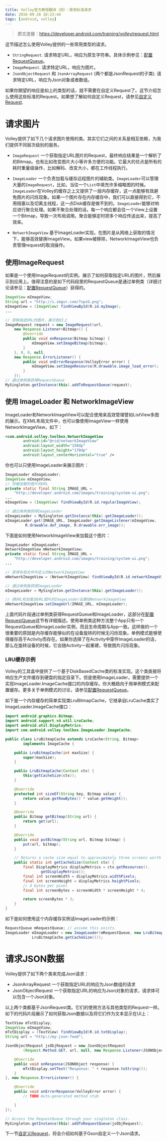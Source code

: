 ```yaml
---
title: Volley官方教程翻译（四）：使用标准请求
date: 2016-09-28 10:23:44
tags: [android, volley]
---
```

> 原文连接：https://developer.android.com/training/volley/request.html

这节描述怎么使用Volley提供的一些常用类型的请求。
- `StringRequest`. 请求特定URL，响应为原生字符串。具体示例参见：[配置RequestQueue](配置RequestQueue)。
- `ImageRequest`. 请求特定URL，响应为图片。
- `JsonObjectRequest` 和 `JsonArrayRequest` (两个都是JsonRequest的子类). 请求特定URL，响应为Json对象或者数组。

如果你期望的响应是如上的类型的话，就不需要在自定义Request了。这节介绍怎么使用这些标准的Request。如果想了解如何自定义Request，请参见[自定义Request](自定义Request).

# 请求图片

Volley提供了如下几个请求图片使用的类。其实它们之间的关系是相互依赖，为我们提供不同层次级别的服务。

- `ImageRequest` 一个获取指定URL图片的Request，最终响应结果是一个解析了的Bitmap。也有比如改变图片大小等许多方便的功能。它最大的优点是所有的耗时重量级操作，比如解码、改变大小，都在工作线程执行。


- `ImageLoader` 一个负责加载与缓存远程图片的辅助类。`ImageLoader`可以管理大量的`ImageRequest`，比如，当往一个`List`中填充许多缩略图的时候。`ImageLoader`在Volley的缓存之上又提供了一层内存缓存，这一点能够有效避免图片的闪烁现象。如果一个图片存在内存缓存中，我们可以直接得到它，不用阻塞以及切离主线程，这一点Disk缓存是做不到的。`ImageLoader`能够对响应进行聚合处理。如果不聚合处理的话，每一个响应都会往一个View上设置一个Bitmap，导致一次布局调用。聚合能够定时把多个响应传送出来，提高了效率。

- `NetworkImageView` 基于ImageLoader实现。在图片是从网络上获取的情况下，能够高效替换ImageView。如果view被移除，NetworkImageView也负责管理request的取消操作。

## 使用ImageRequest

如果是一个使用ImageRequest的实例。展示了如何获取指定URL的图片，然后展示到应用上。值得注意的是如下代码段里的RequestQueue是通过单例类（详细讨论请参见：[配置RequestQueue](/2016/09/27/setting-up-a-requestqueue)）获得的。

``` java
ImageView mImageView;
String url = "http://i.imgur.com/7spzG.png";
mImageView = (ImageView) findViewById(R.id.myImage);
...

// 获取指定URL的图片，展示到UI上
ImageRequest request = new ImageRequest(url,
    new Response.Listener<Bitmap>() {
        @Override
        public void onResponse(Bitmap bitmap) {
            mImageView.setImageBitmap(bitmap);
        }
    }, 0, 0, null,
    new Response.ErrorListener() {
        public void onErrorResponse(VolleyError error) {
            mImageView.setImageResource(R.drawable.image_load_error);
        }
    });
// 通过单例类获得RequestQueue
MySingleton.getInstance(this).addToRequestQueue(request);
```

## 使用 ImageLoader 和 NetworkImageView

ImageLoader和NetworkImageView可以配合使用来高效管理譬如ListView多图的展示。在XML布局文件中，也可以像使用ImageView一样使用NetworkImageView，如下：

``` xml
<com.android.volley.toolbox.NetworkImageView
        android:id="@+id/networkImageView"
        android:layout_width="150dp"
        android:layout_height="170dp"
        android:layout_centerHorizontal="true" />
```

你也可以只使用ImageLoader来展示图片：

``` java
ImageLoader mImageLoader;
ImageView mImageView;
// 将被加载的图片的URL
private static final String IMAGE_URL =
    "http://developer.android.com/images/training/system-ui.png";
...
mImageView = (ImageView) findViewById(R.id.regularImageView);

// 通过单例类获得ImageLoader
mImageLoader = MySingleton.getInstance(this).getImageLoader();
mImageLoader.get(IMAGE_URL, ImageLoader.getImageListener(mImageView,
         R.drawable.def_image, R.drawable.err_image));
```

下面是如何使用NetworkImageView来加载这个图片：

``` java
ImageLoader mImageLoader;
NetworkImageView mNetworkImageView;
private static final String IMAGE_URL =
    "http://developer.android.com/images/training/system-ui.png";
...

// 获得布局文件中定义的NetworkImageView
mNetworkImageView = (NetworkImageView) findViewById(R.id.networkImageView);

// 通过单例类获得ImageLoader
mImageLoader = MySingleton.getInstance(this).getImageLoader();

// 把URL和加载该URL图片的ImageLoader设置给NetworkImageView
mNetworkImageView.setImageUrl(IMAGE_URL, mImageLoader);
```

上面代码片段通过单例类获得RequestQueue和ImageLoader，这部分在[配置RequestQueue](/2016/09/27/setting-up-a-requestqueue)这节有详细描述。使用单例类这种方法整个App只有一个RequestQueue和ImageLoader实例，而且生命周期与App一致。这样做的一个很重要的原因是内存缓存能够似的在设备旋转的时候无闪烁现象。单例模式能够使得缓存高于Activity而存在。如果你选择了在Activity中穿件ImageLoader的话，那么在旋转设备的时候，它会随Activity一起重建，导致图片闪烁现象。

### LRU缓存示例

Volley的工具盒中提供了一个基于DiskBasedCache类的标准实现。这个类直接将响应生产文件缓存到硬盘的指定目录下。但是使用ImageLoader，需要提供一个实现ImageLoader.ImageCache接口的内存缓存。你大概趋向于用单例模式来配置缓存。更多关于单例模式的讨论，请参见[配置RequestQueue](/2016/09/27/setting-up-a-requestqueue)。

如下是一个内存缓存的简单实现类LruBitmapCache，它继承自LruCache类实了ImageLoader.ImageCache接口：

``` java
import android.graphics.Bitmap;
import android.support.v4.util.LruCache;
import android.util.DisplayMetrics;
import com.android.volley.toolbox.ImageLoader.ImageCache;

public class LruBitmapCache extends LruCache<String, Bitmap>
        implements ImageCache {

    public LruBitmapCache(int maxSize) {
        super(maxSize);
    }

    public LruBitmapCache(Context ctx) {
        this(getCacheSize(ctx));
    }

    @Override
    protected int sizeOf(String key, Bitmap value) {
        return value.getRowBytes() * value.getHeight();
    }

    @Override
    public Bitmap getBitmap(String url) {
        return get(url);
    }

    @Override
    public void putBitmap(String url, Bitmap bitmap) {
        put(url, bitmap);
    }

    // Returns a cache size equal to approximately three screens worth of images.
    public static int getCacheSize(Context ctx) {
        final DisplayMetrics displayMetrics = ctx.getResources().
                getDisplayMetrics();
        final int screenWidth = displayMetrics.widthPixels;
        final int screenHeight = displayMetrics.heightPixels;
        // 4 bytes per pixel
        final int screenBytes = screenWidth * screenHeight * 4;

        return screenBytes * 3;
    }
}
```

如下是如何使用这个内存缓存实例话ImageLoader的示例：

``` java
RequestQueue mRequestQueue; // assume this exists.
ImageLoader mImageLoader = new ImageLoader(mRequestQueue, new LruBitmapCache(
            LruBitmapCache.getCacheSize()));
```

# 请求JSON数据

Volley提供了如下两个类来完成Json请求：
- JsonArrayRequest 一个获取指定URL的响应为Json数组的请求
- JsonObjectRequest 一个获取指定URL的响应为Json对象的请求，请求体可以包含一个Json对象。

以上两个类都基于JsonRequest类。它们的使用方法与其他类型的Request一样。如下的代码片段展示了如何获取Json数据以及将它们作为文本显示在UI上：

``` java
TextView mTxtDisplay;
ImageView mImageView;
mTxtDisplay = (TextView) findViewById(R.id.txtDisplay);
String url = "http://my-json-feed";

JsonObjectRequest jsObjRequest = new JsonObjectRequest
        (Request.Method.GET, url, null, new Response.Listener<JSONObject>() {

    @Override
    public void onResponse(JSONObject response) {
        mTxtDisplay.setText("Response: " + response.toString());
    }
}, new Response.ErrorListener() {

    @Override
    public void onErrorResponse(VolleyError error) {
        // TODO Auto-generated method stub

    }
});

// Access the RequestQueue through your singleton class.
MySingleton.getInstance(this).addToRequestQueue(jsObjRequest);
```
下一节[自定义Request](/2016/09/28/implementing-a-custom-request)，将会介绍如何基于Gson自定义一个Json请求。